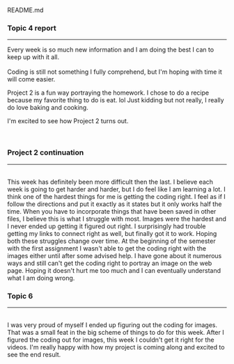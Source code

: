 README.md

<h3>Topic 4 report</h3>
<hr />
Every week is so much new information and I am doing the best I can to keep up with it all.
<br />
<br />
Coding is still not something I fully comprehend, but I'm hoping with time it will come easier.
<br />

Project 2 is a fun way portraying the homework. I chose to do a recipe because my favorite thing to do is eat. lol Just kidding but not really, I really do love baking and cooking.
<br />

I'm excited to see how Project 2 turns out.

<br/>
<h3>Project 2 continuation</h3>
<hr />
<br/>
This week has definitely been more difficult then the last. I believe each week is going to get harder and harder, but I do feel like I am learning a lot. I think one of the hardest things for me is getting the coding right. I feel as if I follow the directions and put it exactly as it states but it only works half the time. When you have to incorporate things that have been saved in other files, I believe this is what I struggle with most. Images were the hardest and I never ended up getting it figured out right. I surprisingly had trouble getting my links to connect right as well, but finally got it to work. Hoping both these struggles change over time. At the beginning of the semester with the first assignment I wasn't able to get the coding right with the images either until after some advised help. I have gone about it numerous ways and still can't get the coding right to portray an image on the web page. Hoping it doesn't hurt me too much and I can eventually understand what I am doing wrong.


<br/>
<h3>Topic 6</h3>
<hr />
<br/>
I was very proud of myself I ended up figuring out the coding for images. That was a small feat in the big scheme of things to do for this week. After I figured the coding out for images, this week I couldn't get it right for the videos. I'm really happy with how my project is coming along and excited to see the end result.

